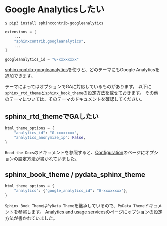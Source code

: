 # Google Analyticsしたい

```console
$ pip3 install sphinxcontrib-googleanalytics
```

```python
extensions = [
    ...
    "sphinxcontrib.googleanalytics",
    ...
]

googleanalytics_id = "G-xxxxxxxx"
```

[sphinxcontrib-googleanalytics](https://github.com/sphinx-contrib/googleanalytics)を使うと、どのテーマにもGoogle Analyticsを追加できます。

テーマによってはオプションでGAに対応しているものがあります。
以下に``sphinx_rtd_theme``と``sphinx_book_theme``の設定方法を載せておきます。
その他のテーマについては、そのテーマのドキュメントを確認してください。

## sphinx_rtd_themeでGAしたい

```python
html_theme_options = {
    "analytics_id": "G-xxxxxxxx",
    "analytics_anonymize_ip": False,
}
```

``Read the Docs``のドキュメントを参照すると、[Configuration](https://sphinx-rtd-theme.readthedocs.io/en/stable/configuring.html)のページにオプションの設定方法が書かれていました。

## sphinx_book_theme / pydata_sphinx_theme

```python
html_theme_options = {
    "analytics": {"google_analytics_id": "G-xxxxxxxx"},
}
```

``Sphinx Book Theme``は``PyData Theme``を継承しているので、``PyData Theme``ドキュメントを参照します。
[Analytics and usage services](https://pydata-sphinx-theme.readthedocs.io/en/stable/user_guide/analytics.html)のページにオプションの設定方法が書かれていました。
